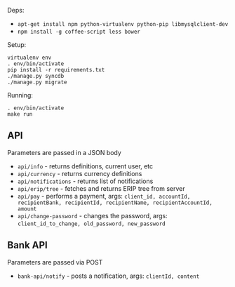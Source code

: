 Deps:

  * ``apt-get install npm python-virtualenv python-pip libmysqlclient-dev``
  * ``npm install -g coffee-script less bower``

Setup:

    virtualenv env
    . env/bin/activate
    pip install -r requirements.txt
    ./manage.py syncdb
    ./manage.py migrate

Running:

    . env/bin/activate
    make run

API
---

Parameters are passed in a JSON body

  * ``api/info`` - returns definitions, current user, etc
  * ``api/currency`` - returns currency definitions
  * ``api/notifications`` - returns list of notifications
  * ``api/erip/tree`` - fetches and returns ERIP tree from server
  * ``api/pay`` - performs a payment, args: ``client_id, accountId, recipientBank, recipientId, recipientName, recipientAccountId, amount``
  *  ``api/change-password`` - changes the password, args: ``client_id_to_change, old_password, new_password``

Bank API
--------

Parameters are passed via POST

 * ``bank-api/notify`` - posts a notification, args: ``clientId, content``
